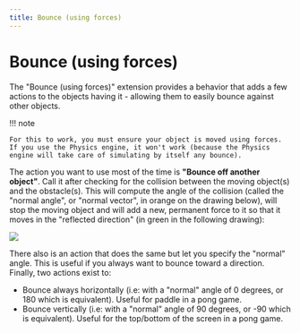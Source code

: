 ```yaml
---
title: Bounce (using forces)
---
```

# Bounce (using forces)

The "Bounce (using forces)" extension provides a behavior that adds a few actions to the objects having it - allowing them to easily bounce against other objects.

!!! note

    For this to work, you must ensure your object is moved using forces. If you use the Physics engine, it won't work (because the Physics engine will take care of simulating by itself any bounce).

The action you want to use most of the time is **"Bounce off another object"**. Call it after checking for the collision between the moving object(s) and the obstacle(s). This will compute the angle of the collision (called the "normal angle", or "normal vector", in orange on the drawing below), will stop the moving object and will add a new, permanent force to it so that it moves in the "reflected direction" (in green in the following drawing):

![](/gdevelop5/extensions/bounce/pasted/20210816-155105.png)

There also is an action that does the same but let you specify the "normal" angle. This is useful if you always want to bounce toward a direction. 
Finally, two actions exist to:

* Bounce always horizontally (i.e: with a "normal" angle of 0 degrees, or 180 which is equivalent). Useful for paddle in a pong game.
* Bounce vertically (i.e: with a "normal" angle of 90 degrees, or -90 which is equivalent). Useful for the top/bottom of the screen in a pong game.